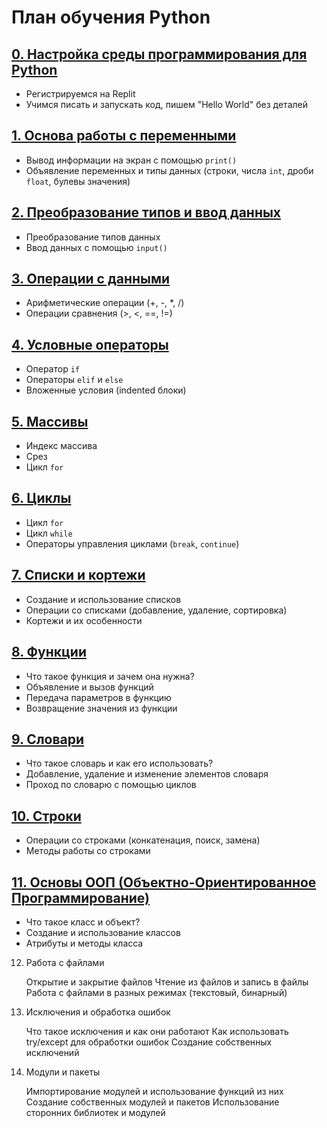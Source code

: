 # План обучения Python

## [0. Настройка среды программирования для Python](0_lesson_Base_settings.md)
- Регистрируемся на Replit
- Учимся писать и запускать код, пишем "Hello World" без деталей

## [1. Основа работы с переменными](1_lesson_Basic_variables.md)
- Вывод информации на экран с помощью `print()`
- Объявление переменных и типы данных (строки, числа `int`, дроби `float`, булевы значения)

## [2. Преобразование типов и ввод данных](2_lesson_Type_conversion_and_input.md)
- Преобразование типов данных
- Ввод данных с помощью `input()`

## [3. Операции с данными](3_lesson_Data_operations.md)
- Арифметические операции (+, -, *, /)
- Операции сравнения (>, <, ==, !=)

## [4. Условные операторы](4_lesson_Conditional_statements.md)
- Оператор `if`
- Операторы `elif` и `else`
- Вложенные условия (indented блоки)

## [5. Массивы](5_lesson_Arrays.md)
- Индекс массива
- Срез
- Цикл `for`

## [6. Циклы](6_lesson_Loops.md)
- Цикл `for`
- Цикл `while`
- Операторы управления циклами (`break`, `continue`)

## [7. Списки и кортежи](7_lesson_Lists_and_Tuples.md)
- Создание и использование списков
- Операции со списками (добавление, удаление, сортировка)
- Кортежи и их особенности

## [8. Функции](8_lesson_Functions.md)
- Что такое функция и зачем она нужна?
- Объявление и вызов функций
- Передача параметров в функцию
- Возвращение значения из функции

## [9. Словари](9_lesson_Dictionaries.md)
- Что такое словарь и как его использовать?
- Добавление, удаление и изменение элементов словаря
- Проход по словарю с помощью циклов

## [10. Строки](10_lesson_Strings.md)
- Операции со строками (конкатенация, поиск, замена)
- Методы работы со строками

## [11. Основы ООП (Объектно-Ориентированное Программирование)](11_lesson_Basics_of_OOP.md)
- Что такое класс и объект?
- Создание и использование классов
- Атрибуты и методы класса

12. Работа с файлами

    Открытие и закрытие файлов
    Чтение из файлов и запись в файлы
    Работа с файлами в разных режимах (текстовый, бинарный)

13. Исключения и обработка ошибок

    Что такое исключения и как они работают
    Как использовать try/except для обработки ошибок
    Создание собственных исключений

14. Модули и пакеты

    Импортирование модулей и использование функций из них
    Создание собственных модулей и пакетов
    Использование сторонних библиотек и модулей